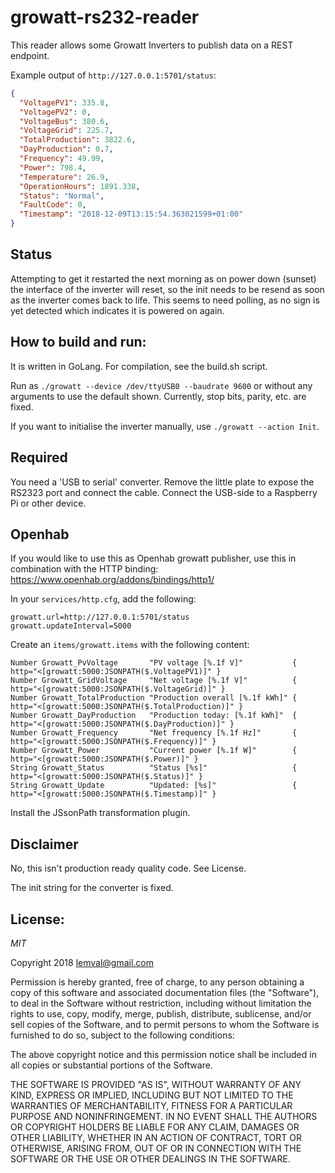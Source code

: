 # growatt-rs232-reader

This reader allows some Growatt Inverters to publish data on a REST endpoint.

Example output of ```http://127.0.0.1:5701/status```:
```json
{
  "VoltagePV1": 335.8,
  "VoltagePV2": 0,
  "VoltageBus": 380.6,
  "VoltageGrid": 225.7,
  "TotalProduction": 3822.6,
  "DayProduction": 0.7,
  "Frequency": 49.99,
  "Power": 798.4,
  "Temperature": 26.9,
  "OperationHours": 1891.338,
  "Status": "Normal",
  "FaultCode": 0,
  "Timestamp": "2018-12-09T13:15:54.363021599+01:00"
}
```

## Status

Attempting to get it restarted the next morning as on power down (sunset) the interface of the inverter will reset, so the init needs to be resend as soon as the inverter comes back to life. This seems to need polling, as no sign is yet detected which indicates it is powered on again.

## How to build and run:

It is written in GoLang. For compilation, see the build.sh script.

Run as ```./growatt --device /dev/ttyUSB0 --baudrate 9600``` or without any arguments to use the default shown.
Currently, stop bits, parity, etc. are fixed.

If you want to initialise the inverter manually, use ```./growatt --action Init```.
 
## Required

You need a 'USB to serial' converter. Remove the little plate to expose the RS2323 port and connect the cable. Connect the USB-side to a Raspberry Pi or other device.

## Openhab

If you would like to use this as Openhab growatt publisher, use this in combination with the HTTP binding: https://www.openhab.org/addons/bindings/http1/

In your ```services/http.cfg```, add the following:
```
growatt.url=http://127.0.0.1:5701/status
growatt.updateInterval=5000
```

Create an ```items/growatt.items``` with the following content:
```
Number Growatt_PvVoltage       "PV voltage [%.1f V]"           { http="<[growatt:5000:JSONPATH($.VoltagePV1)]" }
Number Growatt_GridVoltage     "Net voltage [%.1f V]"          { http="<[growatt:5000:JSONPATH($.VoltageGrid)]" }
Number Growatt_TotalProduction "Production overall [%.1f kWh]" { http="<[growatt:5000:JSONPATH($.TotalProduction)]" }
Number Growatt_DayProduction   "Production today: [%.1f kWh]"  { http="<[growatt:5000:JSONPATH($.DayProduction)]" }
Number Growatt_Frequency       "Net frequency [%.1f Hz]"       { http="<[growatt:5000:JSONPATH($.Frequency)]" }
Number Growatt_Power           "Current power [%.1f W]"        { http="<[growatt:5000:JSONPATH($.Power)]" }
String Growatt_Status          "Status [%s]"                   { http="<[growatt:5000:JSONPATH($.Status)]" }
String Growatt_Update          "Updated: [%s]"                 { http="<[growatt:5000:JSONPATH($.Timestamp)]" }
```

Install the JSsonPath transformation plugin.

## Disclaimer

No, this isn't production ready quality code. See License.

The init string for the converter is fixed. 

## License:

*MIT*

Copyright 2018 lemval@gmail.com

Permission is hereby granted, free of charge, to any person obtaining a copy of this software and associated documentation files (the "Software"), to deal in the Software without restriction, including without limitation the rights to use, copy, modify, merge, publish, distribute, sublicense, and/or sell copies of the Software, and to permit persons to whom the Software is furnished to do so, subject to the following conditions:

The above copyright notice and this permission notice shall be included in all copies or substantial portions of the Software.

THE SOFTWARE IS PROVIDED "AS IS", WITHOUT WARRANTY OF ANY KIND, EXPRESS OR IMPLIED, INCLUDING BUT NOT LIMITED TO THE WARRANTIES OF MERCHANTABILITY, FITNESS FOR A PARTICULAR PURPOSE AND NONINFRINGEMENT. IN NO EVENT SHALL THE AUTHORS OR COPYRIGHT HOLDERS BE LIABLE FOR ANY CLAIM, DAMAGES OR OTHER LIABILITY, WHETHER IN AN ACTION OF CONTRACT, TORT OR OTHERWISE, ARISING FROM, OUT OF OR IN CONNECTION WITH THE SOFTWARE OR THE USE OR OTHER DEALINGS IN THE SOFTWARE.
